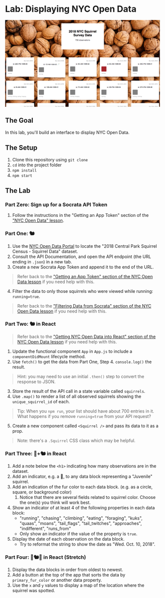 # Lab: Displaying NYC Open Data

![Squirrel Data](squirrels.png)

## The Goal

In this lab, you'll build an interface to display NYC Open Data.

## The Setup

1. Clone this repository using `git clone`
2. `cd` into the project folder
3. `npm install`
4. `npm start`

## The Lab

### Part Zero: Sign up for a Socrata API Token

1. Follow the instructions in the "Getting an App Token" section of the ["NYC Open Data" lesson](https://github.com/upperlinecode/CS-and-the-City-Curriculum/blob/master/react/react-nyc-open-data.md#getting-an-app-token).

### Part One: 🐿

1. Use the [NYC Open Data Portal](https://opendata.cityofnewyork.us/) to locate the "2018 Central Park Squirrel Census - Squirrel Data" dataset.
2. Consult the API Documentation, and open the API endpoint (the URL ending in `.json`) in a new tab.
3. Create a new Socrata App Token and append it to the end of the URL.
> Refer back to the ["Getting an App Token" section of the NYC Open Data lesson](https://github.com/upperlinecode/CS-and-the-City-Curriculum/blob/master/react/react-nyc-open-data.md#getting-an-app-token) if you need help with this.
4. Filter the data to only those squirrels who were viewed while running: `running=true`.
> Refer back to the ["Filtering Data from Socrata" section of the NYC Open Data lesson](https://github.com/upperlinecode/CS-and-the-City-Curriculum/blob/master/react/react-nyc-open-data.md#filtering-data-from-socrata) if you need help with this.

### Part Two: 🐿 in React

> Refer back to the ["Getting NYC Open Data into React" section of the NYC Open Data lesson](https://github.com/upperlinecode/CS-and-the-City-Curriculum/blob/master/react/react-nyc-open-data.md#getting-nyc-open-data-into-react) if you need help with this.

1. Update the functional component `App` in `App.js` to include a `componentDidMount` lifecycle method.
2. Use `fetch()` to get the data from Part One, Step 4. `console.log()` the result.
> Hint: you may need to use an initial `.then()` step to convert the response to JSON.
3. Store the result of the API call in a state variable called `squirrels`.
4. Use `.map()` to render a list of all observed squirrels showing the `unique_squirrel_id` of each.
> Tip: When you `npm run`, your list should have about 700 entries in it. What happens if you remove `running=true` from your API request?
5. Create a new component called `<Squirrel />` and pass its data to it as a prop.
> Note: there's a `.Squirrel` CSS class which may be helpful.

### Part Three: 🌰+🐿 in React

1. Add a note below the `<h1>` indicating how many observations are in the dataset.
2. Add an indicator, e.g. a 🍼, to any data block representing a "Juvenile" squirrel.
2. Add an indication of the fur color to each data block. (e.g. as a circle, square, or background color)
   1. Notice that there are several fields related to squirrel color. Choose the one(s) you think will work best.
3. Show an indicator of at least 4 of the following properties in each data block:
   - "running", "chasing", "climbing", "eating", "foraging", "kuks", "quaas", "moans", "tail_flags", "tail_twitches", "approaches", "indifferent", "runs_from"
   - Only show an indicator if the value of the property is `true`.
4. Display the date of each observation on the data block.
   - Try to reformat the string to show the date as "Wed. Oct. 10, 2018".

### Part Four: 🌳🐿🌳 in React (Stretch)

1. Display the data blocks in order from oldest to newest.
2. Add a button at the top of the app that sorts the data by `primary_fur_color` or another data property.
3. Use the `x` and `y` values to display a map of the location where the squirrel was spotted.
